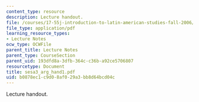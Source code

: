 ```yaml
---
content_type: resource
description: Lecture handout.
file: /courses/17-55j-introduction-to-latin-american-studies-fall-2006/b0878ec1c9d08af029a3bb8d64bcd04c_sesa3_arg_hand1.pdf
file_type: application/pdf
learning_resource_types:
- Lecture Notes
ocw_type: OCWFile
parent_title: Lecture Notes
parent_type: CourseSection
parent_uid: 193dfd8a-3dfb-364c-c36b-a92ce5706807
resourcetype: Document
title: sesa3_arg_hand1.pdf
uid: b0878ec1-c9d0-8af0-29a3-bb8d64bcd04c
---
```

Lecture handout.

